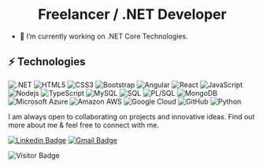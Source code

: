 <h1 align="center">Freelancer / .NET Developer</h1>


- 🔭 I’m currently working on .NET Core Technologies.


## ⚡ Technologies

![.NET](https://img.shields.io/badge/-.NET-black?style=flat-square&logo=.net)
![HTML5](https://img.shields.io/badge/-HTML5-E34F26?style=flat-square&logo=html5&logoColor=white)
![CSS3](https://img.shields.io/badge/-CSS3-1572B6?style=flat-square&logo=css3)
![Bootstrap](https://img.shields.io/badge/-Bootstrap-563D7C?style=flat-square&logo=bootstrap)
![Angular](https://img.shields.io/badge/-Angular-black?style=flat-square&logo=angular)
![React](https://img.shields.io/badge/-React-black?style=flat-square&logo=react)
![JavaScript](https://img.shields.io/badge/-JavaScript-black?style=flat-square&logo=javascript)
![Nodejs](https://img.shields.io/badge/-Nodejs-black?style=flat-square&logo=Node.js)
![TypeScript](https://img.shields.io/badge/-TypeScript-007ACC?style=flat-square&logo=typescript)
![MySQL](https://img.shields.io/badge/-MySQL-black?style=flat-square&logo=mysql)
![SQL](https://img.shields.io/badge/-SQL-black?style=flat-square&logo=sql)
![PL/SQL](https://img.shields.io/badge/-PL/SQL-black?style=flat-square&logo=PL/SQL)
![MongoDB](https://img.shields.io/badge/-MongoDB-black?style=flat-square&logo=mongodb)
![Microsoft Azure](https://img.shields.io/badge/Microsoft%20Azure-232F7E?style=flat-square&logo=microsoft-azure)
![Amazon AWS](https://img.shields.io/badge/Amazon%20AWS-232F3E?style=flat-square&logo=amazon-aws)
![Google Cloud](https://img.shields.io/badge/Google%20Cloud-black?style=flat-square&logo=google-cloud)
![GitHub](https://img.shields.io/badge/-GitHub-181717?style=flat-square&logo=github)
![Python](https://img.shields.io/badge/-Python-black?style=flat-square&logo=Python)


I am always open to collaborating on projects and innovative ideas. Find out more about me & feel free to connect with me.

[![Linkedin Badge](https://img.shields.io/badge/-Pramodie.Dharmasena-blue?style=flat-square&logo=Linkedin&logoColor=white&link=https://www.linkedin.com/in/pramodie-d-49371a220)](https://www.linkedin.com/in/pramodie-d-49371a220)
[![Gmail Badge](https://img.shields.io/badge/-adpramodie@gmail.com-c14438?style=flat-square&logo=Gmail&logoColor=white&link=mailto:adpramodie@gmail.com)](mailto:adpramodie@gmail.com)

![Visitor Badge](https://visitor-badge.laobi.icu/badge?page_id=Pramodie)
